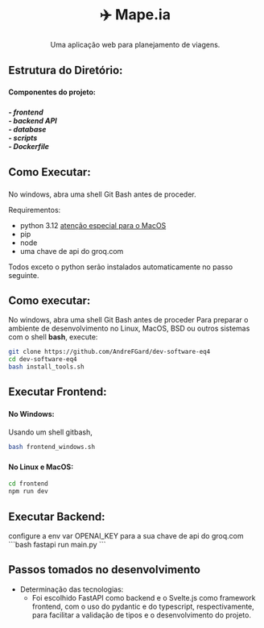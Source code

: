 <h1 align="center">✈️ Mape.ia</h1>

###

<p align="center">Uma aplicação web para planejamento de viagens.</p>

###

<h2 align="left">Estrutura do Diretório:</h2>

###

<h4 align="left">Componentes do projeto:</h4>

###

<h5 align="left">- frontend <br>-  backend API<br>- database <br>- scripts <br>- Dockerfile</h5>

###

<h2 align="left">Como Executar:</h2>

###

No windows, abra uma shell Git Bash antes de proceder.

Requirementos:
- python 3.12 [atenção especial para o MacOS](https://www.python.org/downloads/)
- pip
- node
- uma chave de api do groq.com

Todos exceto o python serão instalados automaticamente no passo seguinte.


## Como executar:
No windows, abra uma shell Git Bash antes de proceder
Para preparar o ambiente de desenvolvimento no Linux, MacOS, BSD ou outros sistemas com o shell **bash**, execute:


```bash
git clone https://github.com/AndreFGard/dev-software-eq4
cd dev-software-eq4
bash install_tools.sh
```

###

<h2 align="left">Executar Frontend:</h2>

###

<h4 align="left">No Windows:</h4>
Usando um shell gitbash,

```bash
bash frontend_windows.sh
```

###

<h4 align="left">No Linux e MacOS:</h4>

```bash
cd frontend
npm run dev
```

###

<h2 align="left">Executar Backend:</h2>
configure a env var OPENAI_KEY para a sua chave de api do groq.com
```bash
fastapi run main.py
```

###

<h2 align="left">Passos tomados no desenvolvimento</h2>

- Determinação das tecnologias:
    - Foi escolhido FastAPI como backend e o Svelte.js como framework frontend, com o uso do pydantic e do typescript, respectivamente, para facilitar a validação de tipos e o desenvolvimento do projeto.


